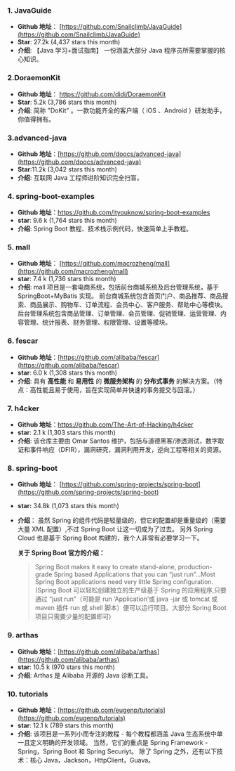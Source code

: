 ### 1. JavaGuide

- **Github 地址**： [https://github.com/Snailclimb/JavaGuide](https://github.com/Snailclimb/JavaGuide)
- **Star**: 27.2k (4,437 stars this month)
- **介绍**: 【Java 学习+面试指南】 一份涵盖大部分 Java 程序员所需要掌握的核心知识。

### 2.DoraemonKit

- **Github 地址**： <https://github.com/didi/DoraemonKit>
- **Star**: 5.2k (3,786 stars this month)
- **介绍**: 简称 "DoKit" 。一款功能齐全的客户端（ iOS 、Android ）研发助手，你值得拥有。

### 3.advanced-java

- **Github 地址**：[https://github.com/doocs/advanced-java](https://github.com/doocs/advanced-java)
- **Star**:11.2k (3,042 stars this month)
- **介绍**: 互联网 Java 工程师进阶知识完全扫盲。

### 4. spring-boot-examples

- **Github 地址**：<https://github.com/ityouknow/spring-boot-examples>
- **star**: 9.6 k (1,764 stars this month)
- **介绍**: Spring Boot 教程、技术栈示例代码，快速简单上手教程。

### 5. mall

- **Github 地址**： [https://github.com/macrozheng/mall](https://github.com/macrozheng/mall)
- **star**: 7.4 k (1,736 stars this month)
- **介绍**: mall 项目是一套电商系统，包括前台商城系统及后台管理系统，基于 SpringBoot+MyBatis 实现。 前台商城系统包含首页门户、商品推荐、商品搜索、商品展示、购物车、订单流程、会员中心、客户服务、帮助中心等模块。 后台管理系统包含商品管理、订单管理、会员管理、促销管理、运营管理、内容管理、统计报表、财务管理、权限管理、设置等模块。

### 6. fescar

- **Github 地址**：[https://github.com/alibaba/fescar](https://github.com/alibaba/fescar)
- **star**: 6.0 k (1,308 stars this month)
- **介绍**: 具有 **高性能** 和 **易用性** 的 **微服务架构** 的 **分布式事务** 的解决方案。（特点：高性能且易于使用，旨在实现简单并快速的事务提交与回滚。）

### 7. h4cker

- **Github 地址**：<https://github.com/The-Art-of-Hacking/h4cker>
- **star**: 2.1 k (1,303 stars this month)
- **介绍**: 该仓库主要由 Omar Santos 维护，包括与道德黑客/渗透测试，数字取证和事件响应（DFIR），漏洞研究，漏洞利用开发，逆向工程等相关的资源。

### 8. spring-boot

- **Github 地址**： [https://github.com/spring-projects/spring-boot](https://github.com/spring-projects/spring-boot)
- **star:** 34.8k (1,073 stars this month)
- **介绍**： 虽然 Spring 的组件代码是轻量级的，但它的配置却是重量级的（需要大量 XML 配置）,不过 Spring Boot 让这一切成为了过去。 另外 Spring Cloud 也是基于 Spring Boot 构建的，我个人非常有必要学习一下。

  **关于 Spring Boot 官方的介绍：**

  > Spring Boot makes it easy to create stand-alone, production-grade Spring based Applications that you can “just run”…Most Spring Boot applications need very little Spring configuration.(Spring Boot 可以轻松创建独立的生产级基于 Spring 的应用程序,只要通过 “just run”（可能是 run ‘Application’或 java -jar 或 tomcat 或 maven 插件 run 或 shell 脚本）便可以运行项目。大部分 Spring Boot 项目只需要少量的配置即可)

### 9. arthas

- **Github 地址**：[https://github.com/alibaba/arthas](https://github.com/alibaba/arthas)
- **star**: 10.5 k (970 stars this month)
- **介绍**: Arthas 是 Alibaba 开源的 Java 诊断工具。

### 10. tutorials

- **Github 地址**：[https://github.com/eugenp/tutorials](https://github.com/eugenp/tutorials)
- **star**: 12.1 k (789 stars this month)
- **介绍**: 该项目是一系列小而专注的教程 - 每个教程都涵盖 Java 生态系统中单一且定义明确的开发领域。 当然，它们的重点是 Spring Framework - Spring，Spring Boot 和 Spring Securiyt。 除了 Spring 之外，还有以下技术：核心 Java，Jackson，HttpClient，Guava。
